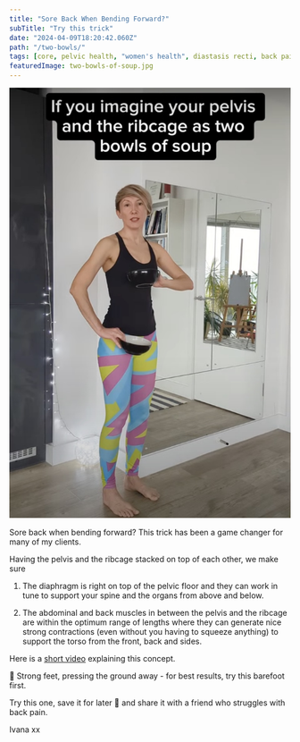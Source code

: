 ```yaml
---
title: "Sore Back When Bending Forward?"
subTitle: "Try this trick"
date: "2024-04-09T18:20:42.060Z"
path: "/two-bowls/"
tags: [core, pelvic health, "women's health", diastasis recti, back pain]
featuredImage: two-bowls-of-soup.jpg
---
```


![Kite](two-bowls-of-soup.jpg)

Sore back when bending forward? This trick has been a game changer for many of my clients.

Having the pelvis and the ribcage stacked on top of each other, we make sure

1. The diaphragm is right on top of the pelvic floor and they can work in tune to support your spine and the organs from above and below.

2. The abdominal and back muscles in between the pelvis and the ribcage are within the optimum range of lengths where they can generate nice strong contractions (even without you having to squeeze anything) to support the torso from the front, back and sides.

Here is a [short video](https://www.youtube.com/shorts/DUDWQaMhrw0) explaining this concept.

🦶 Strong feet, pressing the ground away - for best results, try this barefoot first.

Try this one, save it for later 📌 and share it with a friend who struggles with back pain.

Ivana xx
